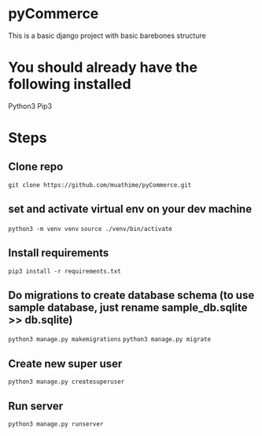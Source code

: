 # pyCommerce
This is a basic django project with basic barebones structure

# You should already have the following installed
Python3
Pip3
# Steps
## Clone repo
`git clone https://github.com/muathime/pyCommerce.git`

## set and activate virtual env on your dev machine
`python3 -m venv venv`
`source ./venv/bin/activate`

## Install requirements
`pip3 install -r requirements.txt`

## Do migrations to create database schema (to use sample database, just rename sample_db.sqlite >> db.sqlite)
`python3 manage.py makemigrations`
`python3 manage.py migrate`

## Create new super user
`python3 manage.py createsuperuser`

## Run server
`python3 manage.py runserver`